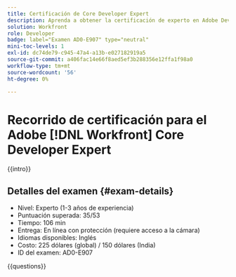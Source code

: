```yaml
---
title: Certificación de Core Developer Expert
description: Aprenda a obtener la certificación de experto en Adobe Developer en el Adobe  [!DNL Workfront].
solution: Workfront
role: Developer
badge: label="Examen AD0-E907" type="neutral"
mini-toc-levels: 1
exl-id: dc74de79-c945-47a4-a13b-e027182919a5
source-git-commit: a406fac14e66f8aed5ef3b288356e12ffa1f98a0
workflow-type: tm+mt
source-wordcount: '56'
ht-degree: 0%

---
```


# Recorrido de certificación para el Adobe [!DNL Workfront] Core Developer Expert

{{intro}}

## Detalles del examen {#exam-details}

* Nivel: Experto (1-3 años de experiencia)
* Puntuación superada: 35/53
* Tiempo: 106 min
* Entrega: En línea con protección (requiere acceso a la cámara)
* Idiomas disponibles: Inglés
* Costo: 225 dólares (global) / 150 dólares (India)
* ID del examen: AD0-E907

{{questions}}
